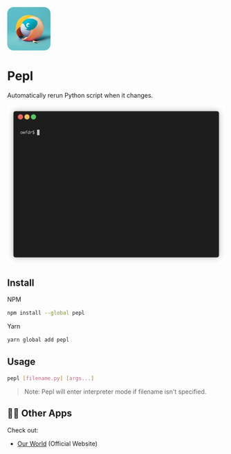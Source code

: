 <img src="https://github.com/owfdr/pepl/blob/main/asset/pepl.png?raw=true" alt="logo" width="100">

# Pepl

Automatically rerun Python script when it changes.

![demo gif](https://github.com/owfdr/pepl/blob/main/asset/demo.gif?raw=true)

## Install

NPM

```bash
npm install --global pepl
```

Yarn

```bash
yarn global add pepl
```

## Usage

```bash
pepl [filename.py] [args...]
```

> Note: Pepl will enter interpreter mode if filename isn't specified.

## 🧑‍💻 Other Apps

Check out:

- [Our World](https://ourworld.center/apps) (Official Website)
